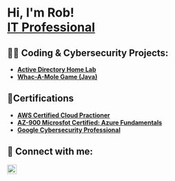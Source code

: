 <h1>Hi, I'm Rob! <br/><a href="https://github.com/joshmadakor1"></a> <a href="https://www.linkedin.com/in/joshmadakor/">IT Professional</a> <a href="https://www.youtube.com/c/joshmadakor"></a></h1>

<h2>👨‍💻 Coding & Cybersecurity Projects:</h2>

- <b>[Active Directory Home Lab](https://github.com/RC-Reed/ActiveDirectoryLab)</b>
- <b>[Whac-A-Mole Game (Java)](https://github.com/RC-Reed/whac-a-mole-game)</b>
  
<h2>📄Certifications</h2>

- <b>[AWS Certified Cloud Practioner](https://www.credly.com/badges/d22fe3b4-485e-4be4-8f87-a9716e9c5b58/linked_in_profile)</b>
- <b>[AZ-900 Microsfot Certified: Azure Fundamentals](https://learn.microsoft.com/en-us/users/Robert-5873/credentials/B8D4A6A5EF7FE491?ref=https%3A%2F%2Fwww.linkedin.com%2F)</b>
- <b>[Google Cybersecurity Professional](https://www.credly.com/badges/c590b62c-72ef-4049-b187-f884b99a11bc/linked_in_profile)</b>


<h2> 🤳 Connect with me:</h2>



[<img align="left" alt="JoshMadakor | LinkedIn" width="22px" src="https://cdn.jsdelivr.net/npm/simple-icons@v3/icons/linkedin.svg" />][linkedin]



[linkedin]: https://www.linkedin.com/in/robert-reed-1o1/

<!--
**joshmadakor1/joshmadakor1** is a ✨ _special_ ✨ repository because its `README.md` (this file) appears on your GitHub profile.

Here are some ideas to get you started:

- 🔭 I’m currently working on ...
- 🌱 I’m currently learning ...
- 👯 I’m looking to collaborate on ...
- 🤔 I’m looking for help with ...
- 💬 Ask me about ...
- 📫 How to reach me: ...
- 😄 Pronouns: ...
- ⚡ Fun fact: ...
-->
